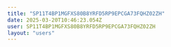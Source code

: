 ```yaml
---
title: "SP11T4BP1MGFXS80B8YRFD5RP9EPCGA73FQHZ02ZH"
date: 2025-03-20T10:46:23.054Z
user: SP11T4BP1MGFXS80B8YRFD5RP9EPCGA73FQHZ02ZH
layout: "users"
---
```

    